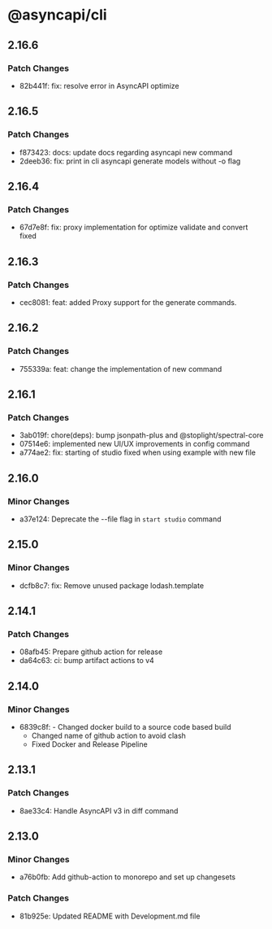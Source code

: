 # @asyncapi/cli

## 2.16.6

### Patch Changes

- 82b441f: fix: resolve error in AsyncAPI optimize

## 2.16.5

### Patch Changes

- f873423: docs: update docs regarding asyncapi new command
- 2deeb36: fix: print in cli asyncapi generate models without -o flag

## 2.16.4

### Patch Changes

- 67d7e8f: fix: proxy implementation for optimize validate and convert fixed

## 2.16.3

### Patch Changes

- cec8081: feat: added Proxy support for the generate commands.

## 2.16.2

### Patch Changes

- 755339a: feat: change the implementation of new command

## 2.16.1

### Patch Changes

- 3ab019f: chore(deps): bump jsonpath-plus and @stoplight/spectral-core
- 07514e6: implemented new UI/UX improvements in config command
- a774ae2: fix: starting of studio fixed when using example with new file

## 2.16.0

### Minor Changes

- a37e124: Deprecate the --file flag in `start studio` command

## 2.15.0

### Minor Changes

- dcfb8c7: fix: Remove unused package lodash.template

## 2.14.1

### Patch Changes

- 08afb45: Prepare github action for release
- da64c63: ci: bump artifact actions to v4

## 2.14.0

### Minor Changes

- 6839c8f: - Changed docker build to a source code based build
  - Changed name of github action to avoid clash
  - Fixed Docker and Release Pipeline

## 2.13.1

### Patch Changes

- 8ae33c4: Handle AsyncAPI v3 in diff command

## 2.13.0

### Minor Changes

- a76b0fb: Add github-action to monorepo and set up changesets

### Patch Changes

- 81b925e: Updated README with Development.md file
